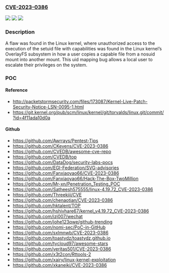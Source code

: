 ### [CVE-2023-0386](https://cve.mitre.org/cgi-bin/cvename.cgi?name=CVE-2023-0386)
![](https://img.shields.io/static/v1?label=Product&message=Kernel&color=blue)
![](https://img.shields.io/static/v1?label=Version&message=n%2Fa&color=blue)
![](https://img.shields.io/static/v1?label=Vulnerability&message=CWE-282&color=brighgreen)

### Description

A flaw was found in the Linux kernel, where unauthorized access to the execution of the setuid file with capabilities was found in the Linux kernel’s OverlayFS subsystem in how a user copies a capable file from a nosuid mount into another mount. This uid mapping bug allows a local user to escalate their privileges on the system.

### POC

#### Reference
- http://packetstormsecurity.com/files/173087/Kernel-Live-Patch-Security-Notice-LSN-0095-1.html
- https://git.kernel.org/pub/scm/linux/kernel/git/torvalds/linux.git/commit/?id=4f11ada10d0a

#### Github
- https://github.com/Awrrays/Pentest-Tips
- https://github.com/CKevens/CVE-2023-0386
- https://github.com/CVEDB/awesome-cve-repo
- https://github.com/CVEDB/top
- https://github.com/DataDog/security-labs-pocs
- https://github.com/EGI-Federation/SVG-advisories
- https://github.com/Fanxiaoyao66/CVE-2023-0386
- https://github.com/Fanxiaoyao66/Hack-The-Box-TwoMillion
- https://github.com/Mr-xn/Penetration_Testing_POC
- https://github.com/Satheesh575555/linux-4.19.72_CVE-2023-0386
- https://github.com/Threekiii/CVE
- https://github.com/chenaotian/CVE-2023-0386
- https://github.com/hktalent/TOP
- https://github.com/hshivhare67/kernel_v4.19.72_CVE-2023-0386
- https://github.com/izj007/wechat
- https://github.com/johe123qwe/github-trending
- https://github.com/nomi-sec/PoC-in-GitHub
- https://github.com/sxlmnwb/CVE-2023-0386
- https://github.com/toastydz/toastydz.github.io
- https://github.com/tycloud97/awesome-stars
- https://github.com/veritas501/CVE-2023-0386
- https://github.com/x3t2con/Rttools-2
- https://github.com/xairy/linux-kernel-exploitation
- https://github.com/xkaneiki/CVE-2023-0386

